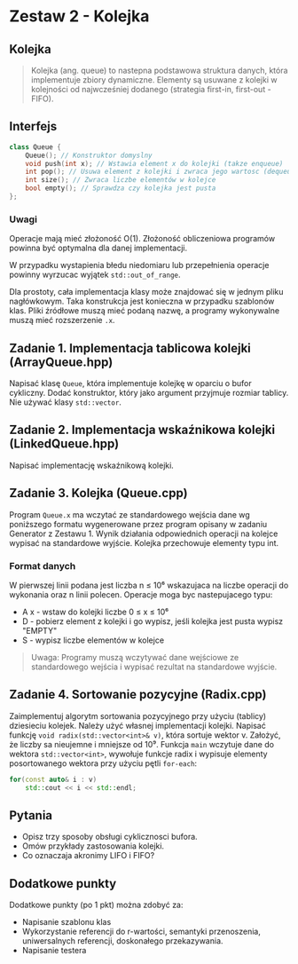 # Zestaw 2 - Kolejka

## Kolejka

> Kolejka (ang. queue) to nastepna podstawowa struktura danych, która implementuje zbiory dynamiczne. Elementy są usuwane z kolejki w kolejności od najwcześniej dodanego (strategia first-in, first-out - FIFO).

## Interfejs

```cpp
class Queue {
    Queue(); // Konstruktor domyslny
    void push(int x); // Wstawia element x do kolejki (takze enqueue)
    int pop(); // Usuwa element z kolejki i zwraca jego wartosc (dequeue)
    int size(); // Zwraca liczbe elementów w kolejce
    bool empty(); // Sprawdza czy kolejka jest pusta
};
```

### Uwagi

Operacje mają mieć złożoność O(1). Złożoność obliczeniowa programów powinna być optymalna dla danej implementacji.

W przypadku wystapienia błedu niedomiaru lub przepełnienia operacje powinny wyrzucac wyjątek `std::out_of_range`.

Dla prostoty, cała implementacja klasy może znajdować się w jednym pliku nagłówkowym. Taka konstrukcja jest konieczna w przypadku szablonów klas. Pliki źródłowe muszą mieć podaną nazwę, a programy wykonywalne muszą mieć rozszerzenie `.x`.

## Zadanie 1. Implementacja tablicowa kolejki (ArrayQueue.hpp)

Napisać klasę `Queue`, która implementuje kolejkę w oparciu o bufor cykliczny. Dodać konstruktor, który jako argument przyjmuje rozmiar tablicy. Nie używać klasy `std::vector`.

## Zadanie 2. Implementacja wskaźnikowa kolejki (LinkedQueue.hpp)

Napisać implementację wskaźnikową kolejki.

## Zadanie 3. Kolejka (Queue.cpp)

Program `Queue.x` ma wczytać ze standardowego wejścia dane wg poniższego formatu wygenerowane przez program opisany w zadaniu Generator z Zestawu 1. Wynik działania odpowiednich operacji na kolejce wypisać na standardowe wyjście. Kolejka przechowuje elementy typu int.

### Format danych

W pierwszej linii podana jest liczba n ≤ 10⁶ wskazujaca na liczbe operacji do
wykonania oraz n linii polecen. Operacje moga byc nastepujacego typu:

- A x - wstaw do kolejki liczbe 0 ≤ x ≤ 10⁶
- D - pobierz element z kolejki i go wypisz, jeśli kolejka jest pusta wypisz "EMPTY"
- S - wypisz liczbe elementów w kolejce

> Uwaga: Programy muszą wczytywać dane wejściowe ze standardowego wejścia i wypisać rezultat na standardowe wyjście.

## Zadanie 4. Sortowanie pozycyjne (Radix.cpp)

Zaimplementuj algorytm sortowania pozycyjnego przy użyciu (tablicy) dziesieciu kolejek. Należy użyć własnej implementacji kolejki. Napisać funkcję `void radix(std::vector<int>& v)`, która sortuje wektor v. Założyć, że liczby sa nieujemne i mniejsze od 10⁹. Funkcja `main` wczytuje dane do wektora `std::vector<int>`, wywołuje funkcje radix i wypisuje elementy posortowanego wektora przy użyciu pętli `for-each`:

```cpp
for(const auto& i : v)
    std::cout << i << std::endl;
```

## Pytania

- Opisz trzy sposoby obsługi cyklicznosci bufora.
- Omów przykłady zastosowania kolejki.
- Co oznaczaja akronimy LIFO i FIFO?

## Dodatkowe punkty

Dodatkowe punkty (po 1 pkt) można zdobyć za:

- Napisanie szablonu klas
- Wykorzystanie referencji do r-wartości, semantyki przenoszenia, uniwersalnych referencji, doskonałego przekazywania.
- Napisanie testera
